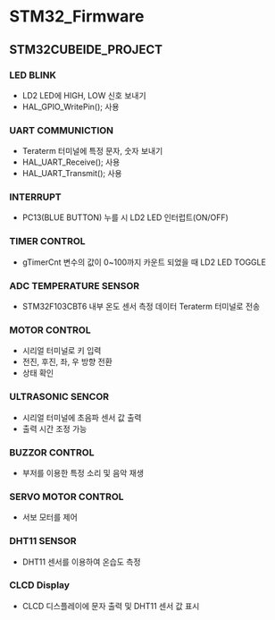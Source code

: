 # STM32_Firmware
## STM32CUBEIDE_PROJECT

### LED BLINK
- LD2 LED에 HIGH, LOW 신호 보내기
- HAL_GPIO_WritePin(); 사용

### UART COMMUNICTION
- Teraterm 터미널에 특정 문자, 숫자 보내기
- HAL_UART_Receive(); 사용
- HAL_UART_Transmit(); 사용

### INTERRUPT
- PC13(BLUE BUTTON) 누를 시 LD2 LED 인터럽트(ON/OFF)

### TIMER CONTROL
- gTimerCnt 변수의 값이 0~100까지 카운트 되었을 때 LD2 LED TOGGLE

### ADC TEMPERATURE SENSOR
- STM32F103CBT6 내부 온도 센서 측정 데이터 Teraterm 터미널로 전송

### MOTOR CONTROL
- 시리얼 터미널로 키 입력
- 전진, 후진, 좌, 우 방향 전환
- 상태 확인

### ULTRASONIC SENCOR
- 시리얼 터미널에 초음파 센서 값 출력
- 출력 시간 조정 가능

### BUZZOR CONTROL
- 부저를 이용한 특정 소리 및 음악 재생

### SERVO MOTOR CONTROL
- 서보 모터를 제어

### DHT11 SENSOR
- DHT11 센서를 이용하여 온습도 측정

### CLCD Display
- CLCD 디스플레이에 문자 출력 및 DHT11 센서 값 표시

